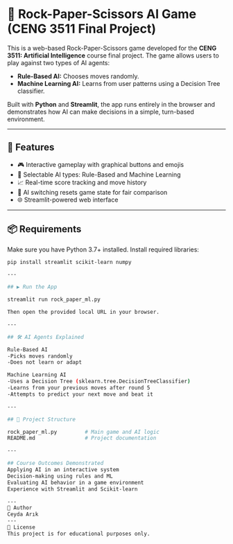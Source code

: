 # 🧠 Rock-Paper-Scissors AI Game (CENG 3511 Final Project)

This is a web-based Rock-Paper-Scissors game developed for the **CENG 3511: Artificial Intelligence** course final project. The game allows users to play against two types of AI agents:
- **Rule-Based AI:** Chooses moves randomly.
- **Machine Learning AI:** Learns from user patterns using a Decision Tree classifier.

Built with **Python** and **Streamlit**, the app runs entirely in the browser and demonstrates how AI can make decisions in a simple, turn-based environment.

---

## 🚀 Features

- 🎮 Interactive gameplay with graphical buttons and emojis  
- 🧠 Selectable AI types: Rule-Based and Machine Learning  
- 📈 Real-time score tracking and move history  
- 🔁 AI switching resets game state for fair comparison  
- 🌐 Streamlit-powered web interface  

---

## 📦 Requirements

Make sure you have Python 3.7+ installed.
Install required libraries:

```bash
pip install streamlit scikit-learn numpy

---

## ▶️ Run the App

streamlit run rock_paper_ml.py

Then open the provided local URL in your browser.

---

## 🛠️ AI Agents Explained

Rule-Based AI
-Picks moves randomly
-Does not learn or adapt

Machine Learning AI
-Uses a Decision Tree (sklearn.tree.DecisionTreeClassifier)
-Learns from your previous moves after round 5
-Attempts to predict your next move and beat it

---

## 📝 Project Structure

rock_paper_ml.py         # Main game and AI logic
README.md                # Project documentation

---

## Course Outcomes Demonstrated
Applying AI in an interactive system
Decision-making using rules and ML
Evaluating AI behavior in a game environment
Experience with Streamlit and Scikit-learn

---
📌 Author
Ceyda Arık
---
📄 License
This project is for educational purposes only.


